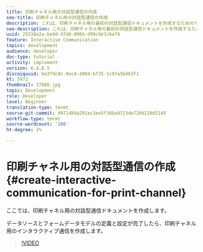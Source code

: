 ```yaml
---
title: 印刷チャネル用の対話型通信の作成
seo-title: 印刷チャネル用の対話型通信の作成
description: これは、印刷チャネル用の最初の対話型通信ドキュメントを作成するためのマルチパートチュートリアルのパート6です。 ここでは、印刷チャネル用の対話型通信ドキュメントを作成します。
seo-description: これは、印刷チャネル用の最初の対話型通信ドキュメントを作成するためのマルチパートチュートリアルのパート6です。 ここでは、印刷チャネル用の対話型通信ドキュメントを作成します。
uuid: 25318a2a-be9d-47d8-806b-d99c8e1c6a74
feature: Interactive Communication
topics: development
audience: developer
doc-type: tutorial
activity: implement
version: 6.4,6.5
discoiquuid: 6e3f9c8c-8ec4-4084-bf35-1c97a5b463f1
kt: 5972
thumbnail: 37888.jpg
topic: Development
role: Developer
level: Beginner
translation-type: tm+mt
source-git-commit: d9714b9a291ec3ee5f3dba9723de72bb120d2149
workflow-type: tm+mt
source-wordcount: '108'
ht-degree: 2%

---
```



# 印刷チャネル用の対話型通信の作成{#create-interactive-communication-for-print-channel}

ここでは、印刷チャネル用の対話型通信ドキュメントを作成します。

データソースとフォームデータモデルの定義と設定が完了したら、印刷チャネル用のインタラクティブ通信を作成します。

>[!VIDEO](https://video.tv.adobe.com/v/37888/?quality=9)
